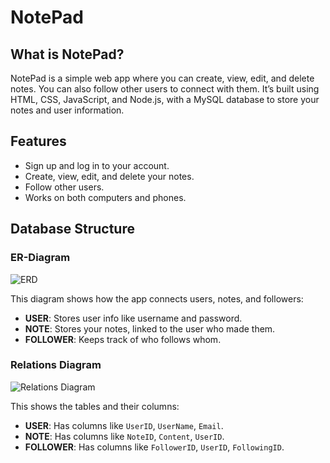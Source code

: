 # NotePad

## What is NotePad?

NotePad is a simple web app where you can create, view, edit, and delete notes. You can also follow other users to connect with them. It’s built using HTML, CSS, JavaScript, and Node.js, with a MySQL database to store your notes and user information.

## Features

- Sign up and log in to your account.
- Create, view, edit, and delete your notes.
- Follow other users.
- Works on both computers and phones.

## Database Structure

### ER-Diagram

 ![ERD](https://github.com/user-attachments/assets/c9d23877-de4d-44fa-be64-e37ed48d08c2)

This diagram shows how the app connects users, notes, and followers:

- **USER**: Stores user info like username and password.
- **NOTE**: Stores your notes, linked to the user who made them.
- **FOLLOWER**: Keeps track of who follows whom.

### Relations Diagram

![Relations Diagram](https://github.com/user-attachments/assets/e7e87626-cb08-4759-94b1-e76a93e5b7d2)

This shows the tables and their columns:

- **USER**: Has columns like `UserID`, `UserName`, `Email`.
- **NOTE**: Has columns like `NoteID`, `Content`, `UserID`.
- **FOLLOWER**: Has columns like `FollowerID`, `UserID`, `FollowingID`.
